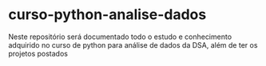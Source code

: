# curso-python-analise-dados
 Neste repositório será documentado todo o estudo e conhecimento adquirido no curso de python para análise de dados da DSA, além de ter os projetos postados
